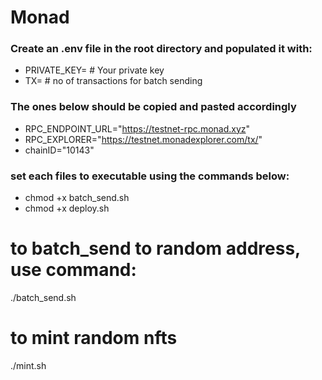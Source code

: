 # Monad

### Create an .env file in the root directory and populated it with:
* PRIVATE_KEY= # Your private key
* TX= # no of transactions for batch sending

### The ones below should be copied and pasted accordingly
* RPC_ENDPOINT_URL="https://testnet-rpc.monad.xyz"
* RPC_EXPLORER="https://testnet.monadexplorer.com/tx/"
* chainID="10143"

### set each files to executable using the commands below:
* chmod +x batch_send.sh
* chmod +x deploy.sh 

# to batch_send to random address, use command:
./batch_send.sh

# to mint random nfts
./mint.sh
